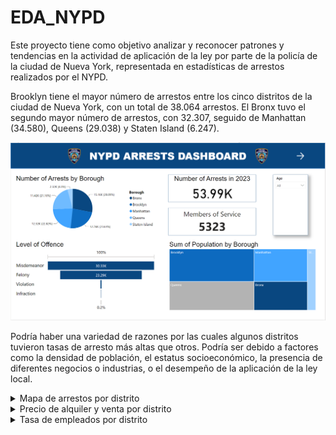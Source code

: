 # EDA_NYPD

Este proyecto tiene como objetivo analizar y reconocer patrones y tendencias en la actividad de aplicación de la ley por parte de la policía de la ciudad de Nueva York, representada en estadísticas de arrestos realizados por el NYPD.

Brooklyn tiene el mayor número de arrestos entre los cinco distritos de la ciudad de Nueva York, con un total de 38.064 arrestos. El Bronx tuvo el segundo mayor número de arrestos, con 32.307, seguido de Manhattan (34.580), Queens (29.038) y Staten Island (6.247).

![dashboard](./pics/dash.png)

Podría haber una variedad de razones por las cuales algunos distritos tuvieron tasas de arresto más altas que otros. Podría ser debido a factores como la densidad de población, el estatus socioeconómico, la presencia de diferentes negocios o industrias, o el desempeño de la aplicación de la ley local.

<details>
  <summary>Mapa de arrestos por distrito</summary>
  <br>

![dashboard](./pics/map.png)
</details>

<details>
  <summary>Precio de alquiler y venta por distrito</summary>
  <br>

![dashboard](./pics/house.png)
</details>

<details>
  <summary>Tasa de empleados por distrito</summary>
  <br>

![dashboard](./pics/employ.png)
</details>